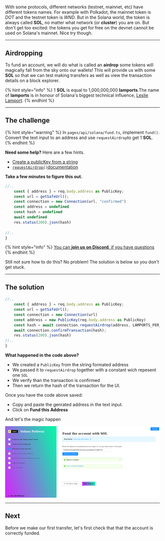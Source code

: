 # 

With some protocols, different networks (testnet, mainnet, etc) have different tokens names. For example with Polkadot, the mainnet token is *DOT* and the testnet token is *WND*. But in the Solana world, the token is always called **SOL**, no matter what network (or **cluster**) you are on. But don't get too excited: the tokens you get for free on the devnet cannot be used on Solana's mainnet. Nice try though.

----------------------------------

## Airdropping

To fund an account, we will do what is called an **airdrop** some tokens will magically fall from the sky onto our wallets! This will provide us with some **SOL** so that we can test making transfers as well as view the transaction details on a block explorer.

{% hint style="info" %}
1 **SOL** is equal to 1,000,000,000 **lamports**.The name of **lamports** is in honour of Solana's biggest technical influence, [Leslie Lamport](https://en.wikipedia.org/wiki/Leslie_Lamport).
{% endhint %}

----------------------------------

## The challenge

{% hint style="warning" %}
In `pages/api/solana/fund.ts`, implement `fund()`. Convert the text input to an address and use `requestAirdrop`to get 1 **SOL**.
{% endhint %}

**Need some help?** Here are a few hints.
* [Create a publicKey from a string](https://solana-labs.github.io/solana-web3.js/classes/PublicKey.html#constructor)  
* [`requestAirdrop()`documentation](https://solana-labs.github.io/solana-web3.js/classes/Connection.html#requestairdrop)

**Take a few minutes to figure this out.**

```typescript
//..
    const { address } = req.body.address as PublicKey;
    const url = getSafeUrl();
    const connection = new Connection(url, "confirmed")
    const address = undefined  
    const hash = undefined
    await undefined
    res.status(200).json(hash)
  
//..
}
```

{% hint style="info" %}
[You can **join us on Discord**, if you have questions](https://discord.gg/fszyM7K)
{% endhint %}

Still not sure how to do this? No problem! The solution is below so you don't get stuck.

----------------------------------

## The solution

```typescript
//..
    const { address } = req.body.address as PublicKey;
    const url = getSafeUrl();
    const connection = new Connection(url)
    const address = new PublicKey(req.body.address as PublicKey)  
    const hash = await connection.requestAirdrop(address, LAMPORTS_PER_SOL)
    await connection.confirmTransaction(hash);
    res.status(200).json(hash)
//..
}
```

**What happened in the code above?**

* We created a `PublicKey` from the string formated address
* We passed it to `requestAirdrop` together with a constant wich repesent one `SOL`
* We verify than the transaction is confirmed
* Then we return the hash of the transaction for the UI.

Once you have the code above saved:
* Copy and paste the genrated address in the text input.   
* Click on **Fund this Address** 

And let's the magic happen

![](../../../.gitbook/assets/solana-fund.png)

----------------------------------

## Next

Before we make our first transfer, let's first check that that the account is correctly funded.
